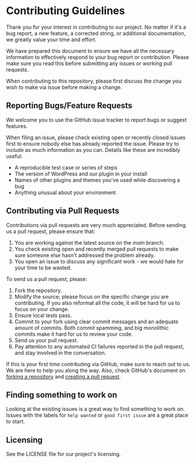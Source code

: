 # Contributing Guidelines
Thank you for your interest in contributing to our project. No matter if it's a bug report, a new feature, a corrected string, or additional documentation, we greatly value your time and effort.

We have prepared this document to ensure we have all the necessary information to effectively respond to your bug report or contribution. Please make sure you read this before submitting any issues or working pull requests.

When contributing to this repository, please first discuss the change you wish to make via issue before making a change. 


## Reporting Bugs/Feature Requests
We welcome you to use the GitHub issue tracker to report bugs or suggest features.

When filing an issue, please check existing open or recently closed issues first to ensure nobody else has already reported the issue. Please try to include as much information as you can. Details like these are incredibly useful:

* A reproducible test case or series of steps
* The version of WordPress and our plugin in your install
* Names of other plugins and themes you've used while discovering a bug
* Anything unusual about your environment


## Contributing via Pull Requests
Contributions via pull requests are very much appreciated. Before sending us a pull request, please ensure that:

1. You are working against the latest source on the *main* branch.
2. You check existing open and recently merged pull requests to make sure someone else hasn't addressed the problem already.
3. You open an issue to discuss any significant work - we would hate for your time to be wasted.

To send us a pull request, please:

1. Fork the repository.
2. Modify the source; please focus on the specific change you are contributing. If you also reformat all the code, it will be hard for us to focus on your change.
3. Ensure local tests pass.
4. Commit to your fork using clear commit messages and an adequate amount of commits. Both commit spamming, and big monolithic commits make it hard for us to review your code.
5. Send us your pull request.
6. Pay attention to any automated CI failures reported in the pull request, and stay involved in the conversation.

If this is your first time contributing via GitHub, make sure to reach out to us. We are here to help you along the way. Also, check GitHub's document on [forking a repository](https://help.github.com/articles/fork-a-repo/) and
[creating a pull request](https://help.github.com/articles/creating-a-pull-request/).


## Finding something to work on
Looking at the existing issues is a great way to find something to work on. Issues with the labels for `help wanted` or `good first issue` are a great place to start.

## Licensing
See the LICENSE file for our project's licensing. 